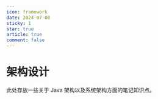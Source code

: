 ```yaml
---
icon: framework
date: 2024-07-08
sticky: 1
star: true
article: true
comment: false
---
```


# 架构设计

此处存放一些关于 Java 架构以及系统架构方面的笔记知识点。